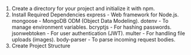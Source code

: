 1. Create a directory for your project and initialize it with npm.
2. Install Required Dependencies
    express - Web framework for Node.js.
    mongoose - MongoDB ODM (Object Data Modeling).
    dotenv - To manage environment variables.
    bcryptjs - For hashing passwords.
    jsonwebtoken - For user authentication (JWT).
    multer - For handling file uploads (images).
    body-parser - To parse incoming request bodies.
3. Create Project Structure